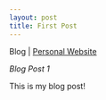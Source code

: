 ```yaml
---
layout: post
title: First Post
---
```


Blog | [Personal Website](https://cameronntaylor.github.io/)

*Blog Post 1*

This is my blog post!
